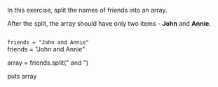 In this exercise, split
the names of friends into
an array.

After the split, the array
should have only two items -
**John** and  **Annie**.

<codeblock language="ruby" type="exercise" testMode="fixedInput">
<code>
friends = "John and Annie"
</code>

<solution>
friends = "John and Annie"

array = friends.split(" and ")

puts array
</solution>
</codeblock>